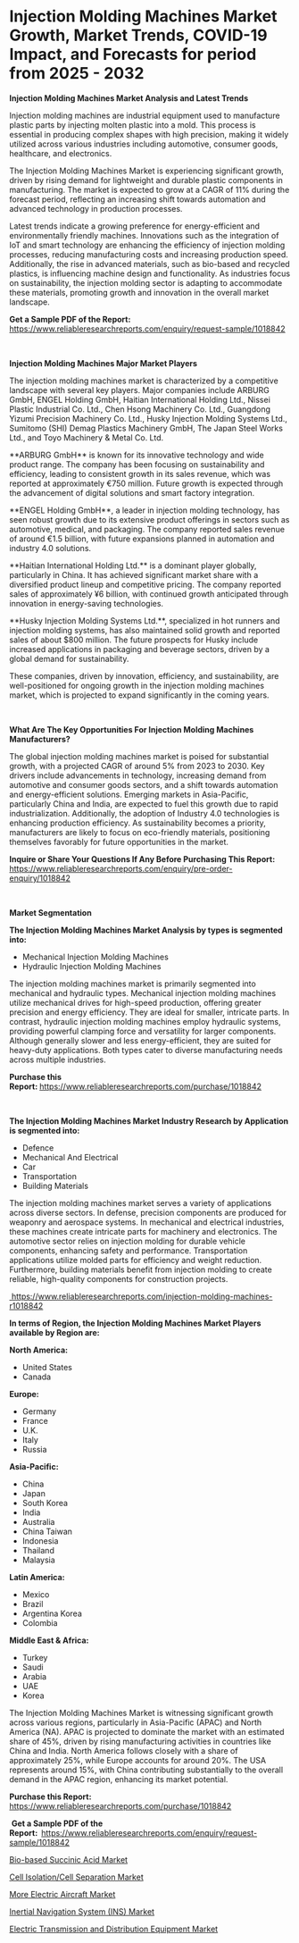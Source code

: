 <p><h1>Injection Molding Machines Market Growth, Market Trends, COVID-19 Impact, and Forecasts for period from 2025 - 2032</h1></p><p><strong>Injection Molding Machines Market Analysis and Latest Trends</strong></p>
<p><p>Injection molding machines are industrial equipment used to manufacture plastic parts by injecting molten plastic into a mold. This process is essential in producing complex shapes with high precision, making it widely utilized across various industries including automotive, consumer goods, healthcare, and electronics. </p><p>The Injection Molding Machines Market is experiencing significant growth, driven by rising demand for lightweight and durable plastic components in manufacturing. The market is expected to grow at a CAGR of 11% during the forecast period, reflecting an increasing shift towards automation and advanced technology in production processes. </p><p>Latest trends indicate a growing preference for energy-efficient and environmentally friendly machines. Innovations such as the integration of IoT and smart technology are enhancing the efficiency of injection molding processes, reducing manufacturing costs and increasing production speed. Additionally, the rise in advanced materials, such as bio-based and recycled plastics, is influencing machine design and functionality. As industries focus on sustainability, the injection molding sector is adapting to accommodate these materials, promoting growth and innovation in the overall market landscape.</p></p>
<p><strong>Get a Sample PDF of the Report:&nbsp;</strong> <a href="https://www.reliableresearchreports.com/enquiry/request-sample/1018842?utm_campaign=34&utm_medium=2&utm_source=Github&utm_content=ia&utm_term=21032025&utm_id=injection-molding-machines">https://www.reliableresearchreports.com/enquiry/request-sample/1018842</a></p>
<p>&nbsp;</p>
<p><strong>Injection Molding Machines Major Market Players</strong></p>
<p><p>The injection molding machines market is characterized by a competitive landscape with several key players. Major companies include ARBURG GmbH, ENGEL Holding GmbH, Haitian International Holding Ltd., Nissei Plastic Industrial Co. Ltd., Chen Hsong Machinery Co. Ltd., Guangdong Yizumi Precision Machinery Co. Ltd., Husky Injection Molding Systems Ltd., Sumitomo (SHI) Demag Plastics Machinery GmbH, The Japan Steel Works Ltd., and Toyo Machinery & Metal Co. Ltd.</p><p>**ARBURG GmbH** is known for its innovative technology and wide product range. The company has been focusing on sustainability and efficiency, leading to consistent growth in its sales revenue, which was reported at approximately €750 million. Future growth is expected through the advancement of digital solutions and smart factory integration.</p><p>**ENGEL Holding GmbH**, a leader in injection molding technology, has seen robust growth due to its extensive product offerings in sectors such as automotive, medical, and packaging. The company reported sales revenue of around €1.5 billion, with future expansions planned in automation and industry 4.0 solutions.</p><p>**Haitian International Holding Ltd.** is a dominant player globally, particularly in China. It has achieved significant market share with a diversified product lineup and competitive pricing. The company reported sales of approximately ¥6 billion, with continued growth anticipated through innovation in energy-saving technologies.</p><p>**Husky Injection Molding Systems Ltd.**, specialized in hot runners and injection molding systems, has also maintained solid growth and reported sales of about $800 million. The future prospects for Husky include increased applications in packaging and beverage sectors, driven by a global demand for sustainability.</p><p>These companies, driven by innovation, efficiency, and sustainability, are well-positioned for ongoing growth in the injection molding machines market, which is projected to expand significantly in the coming years.</p></p>
<p>&nbsp;</p>
<p><strong>What Are The Key Opportunities For Injection Molding Machines Manufacturers?</strong></p>
<p><p>The global injection molding machines market is poised for substantial growth, with a projected CAGR of around 5% from 2023 to 2030. Key drivers include advancements in technology, increasing demand from automotive and consumer goods sectors, and a shift towards automation and energy-efficient solutions. Emerging markets in Asia-Pacific, particularly China and India, are expected to fuel this growth due to rapid industrialization. Additionally, the adoption of Industry 4.0 technologies is enhancing production efficiency. As sustainability becomes a priority, manufacturers are likely to focus on eco-friendly materials, positioning themselves favorably for future opportunities in the market.</p></p>
<p><strong>Inquire or Share Your Questions If Any Before Purchasing This Report:</strong> <a href="https://www.reliableresearchreports.com/enquiry/pre-order-enquiry/1018842?utm_campaign=34&utm_medium=2&utm_source=Github&utm_content=ia&utm_term=21032025&utm_id=injection-molding-machines">https://www.reliableresearchreports.com/enquiry/pre-order-enquiry/1018842</a></p>
<p>&nbsp;</p>
<p><strong>Market Segmentation</strong></p>
<p><strong>The Injection Molding Machines Market Analysis by types is segmented into:</strong></p>
<p><ul><li>Mechanical Injection Molding Machines</li><li>Hydraulic Injection Molding Machines</li></ul></p>
<p><p>The injection molding machines market is primarily segmented into mechanical and hydraulic types. Mechanical injection molding machines utilize mechanical drives for high-speed production, offering greater precision and energy efficiency. They are ideal for smaller, intricate parts. In contrast, hydraulic injection molding machines employ hydraulic systems, providing powerful clamping force and versatility for larger components. Although generally slower and less energy-efficient, they are suited for heavy-duty applications. Both types cater to diverse manufacturing needs across multiple industries.</p></p>
<p><strong>Purchase this Report:&nbsp;</strong><a href="https://www.reliableresearchreports.com/purchase/1018842?utm_campaign=34&utm_medium=2&utm_source=Github&utm_content=ia&utm_term=21032025&utm_id=injection-molding-machines">https://www.reliableresearchreports.com/purchase/1018842</a></p>
<p>&nbsp;</p>
<p><strong>The Injection Molding Machines Market Industry Research by Application is segmented into:</strong></p>
<p><ul><li>Defence</li><li>Mechanical And Electrical</li><li>Car</li><li>Transportation</li><li>Building Materials</li></ul></p>
<p><p>The injection molding machines market serves a variety of applications across diverse sectors. In defense, precision components are produced for weaponry and aerospace systems. In mechanical and electrical industries, these machines create intricate parts for machinery and electronics. The automotive sector relies on injection molding for durable vehicle components, enhancing safety and performance. Transportation applications utilize molded parts for efficiency and weight reduction. Furthermore, building materials benefit from injection molding to create reliable, high-quality components for construction projects.</p></p>
<p><a href="https://www.reliableresearchreports.com/injection-molding-machines-r1018842?utm_campaign=34&utm_medium=2&utm_source=Github&utm_content=ia&utm_term=21032025&utm_id=injection-molding-machines">&nbsp;https://www.reliableresearchreports.com/injection-molding-machines-r1018842</a></p>
<p><strong>In terms of Region, the Injection Molding Machines Market Players available by Region are:</strong></p>
<p>
    <p> <strong> North America: </strong>
        <ul>
            <li>United States</li>
            <li>Canada</li>
        </ul>
        </p> 
    <p> <strong> Europe: </strong>
        <ul>
            <li>Germany</li>
            <li>France</li>
            <li>U.K.</li>
            <li>Italy</li>
            <li>Russia</li>
        </ul>
        </p> 
    <p> <strong> Asia-Pacific: </strong>
        <ul>
            <li>China</li>
            <li>Japan</li>
            <li>South Korea</li>
            <li>India</li>
            <li>Australia</li>
            <li>China Taiwan</li>
            <li>Indonesia</li>
            <li>Thailand</li>
            <li>Malaysia</li>
        </ul>
        </p> 
    <p> <strong> Latin America: </strong>
        <ul>
            <li>Mexico</li>
            <li>Brazil</li>
            <li>Argentina Korea</li>
            <li>Colombia</li>
        </ul>
        </p> 
    <p> <strong> Middle East & Africa: </strong>
        <ul>
            <li>Turkey</li>
            <li>Saudi</li>
            <li>Arabia</li>
            <li>UAE</li>
            <li>Korea</li>
        </ul>
    </p>
    </p>
<p><p>The Injection Molding Machines Market is witnessing significant growth across various regions, particularly in Asia-Pacific (APAC) and North America (NA). APAC is projected to dominate the market with an estimated share of 45%, driven by rising manufacturing activities in countries like China and India. North America follows closely with a share of approximately 25%, while Europe accounts for around 20%. The USA represents around 15%, with China contributing substantially to the overall demand in the APAC region, enhancing its market potential.</p></p>
<p><strong>Purchase this Report: </strong><a href="https://www.reliableresearchreports.com/purchase/1018842?utm_campaign=34&utm_medium=2&utm_source=Github&utm_content=ia&utm_term=21032025&utm_id=injection-molding-machines">https://www.reliableresearchreports.com/purchase/1018842</a></p>
<p>&nbsp;<strong>Get a Sample PDF of the Report:&nbsp;&nbsp;</strong><a href="https://www.reliableresearchreports.com/enquiry/request-sample/1018842?utm_campaign=34&utm_medium=2&utm_source=Github&utm_content=ia&utm_term=21032025&utm_id=injection-molding-machines">https://www.reliableresearchreports.com/enquiry/request-sample/1018842</a></p>
<p><strong></strong></p>
<p><p><a href="https://github.com/failarustic/Market-Research-Report-List-1/blob/main/bio-based-succinic-acid-market.md?utm_campaign=34&utm_medium=2&utm_source=Github&utm_content=ia&utm_term=21032025&utm_id=injection-molding-machines">Bio-based Succinic Acid Market</a></p><p><a href="https://github.com/damjiederyd/Market-Research-Report-List-1/blob/main/cell-isolationcell-separation-market.md?utm_campaign=34&utm_medium=2&utm_source=Github&utm_content=ia&utm_term=21032025&utm_id=injection-molding-machines">Cell Isolation/Cell Separation Market</a></p><p><a href="https://github.com/waldarolka1j/Market-Research-Report-List-1/blob/main/more-electric-aircraft-market.md?utm_campaign=34&utm_medium=2&utm_source=Github&utm_content=ia&utm_term=21032025&utm_id=injection-molding-machines">More Electric Aircraft Market</a></p><p><a href="https://github.com/spineamosa0e/Market-Research-Report-List-1/blob/main/inertial-navigation-system-ins-market.md?utm_campaign=34&utm_medium=2&utm_source=Github&utm_content=ia&utm_term=21032025&utm_id=injection-molding-machines">Inertial Navigation System (INS) Market</a></p><p><a href="https://github.com/maaniwilka9y/Market-Research-Report-List-1/blob/main/electric-transmission-and-distribution-equipment-market.md?utm_campaign=34&utm_medium=2&utm_source=Github&utm_content=ia&utm_term=21032025&utm_id=injection-molding-machines">Electric Transmission and Distribution Equipment Market</a></p></p>